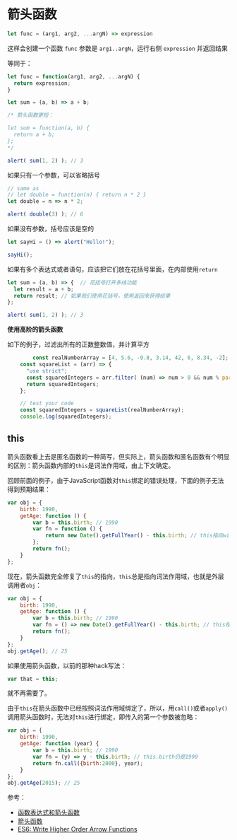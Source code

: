 # 箭头函数

```javascript
let func = (arg1, arg2, ...argN) => expression
```

这样会创建一个函数 `func` 参数是 `arg1..argN`，运行右侧 `expression` 并返回结果

等同于：

```javascript
let func = function(arg1, arg2, ...argN) {
  return expression;
}
```

```javascript
let sum = (a, b) => a + b;

/* 箭头函数更短：

let sum = function(a, b) {
  return a + b;
};
*/

alert( sum(1, 2) ); // 3
```

如果只有一个参数，可以省略括号

```javascript
// same as
// let double = function(n) { return n * 2 }
let double = n => n * 2;

alert( double(3) ); // 6
```

如果没有参数，括号应该是空的

```javascript
let sayHi = () => alert("Hello!");

sayHi();
```

如果有多个表达式或者语句，应该把它们放在花括号里面，在内部使用`return`

```javascript
let sum = (a, b) => {  // 花括号打开多线功能
  let result = a + b;
  return result; // 如果我们使用花括号，使用返回来获得结果
};

alert( sum(1, 2) ); // 3
```

**使用高阶的箭头函数**

如下的例子，过滤出所有的正数整数值，并计算平方

```javascript
		const realNumberArray = [4, 5.6, -9.8, 3.14, 42, 6, 8.34, -2];
    const squareList = (arr) => {
      "use strict";
      const squaredIntegers = arr.filter( (num) => num > 0 && num % parseInt(num) === 0 ).map( (num) => Math.pow(num, 2) );
      return squaredIntegers;
    };

    // test your code
    const squaredIntegers = squareList(realNumberArray);
    console.log(squaredIntegers);
```



## this

箭头函数看上去是匿名函数的一种简写，但实际上，箭头函数和匿名函数有个明显的区别：箭头函数内部的`this`是词法作用域，由上下文确定。

回顾前面的例子，由于JavaScript函数对`this`绑定的错误处理，下面的例子无法得到预期结果：

```javascript
var obj = {
    birth: 1990,
    getAge: function () {
        var b = this.birth; // 1990
        var fn = function () {
            return new Date().getFullYear() - this.birth; // this指向window或undefined
        };
        return fn();
    }
};
```

现在，箭头函数完全修复了`this`的指向，`this`总是指向词法作用域，也就是外层调用者`obj`：

```javascript
var obj = {
    birth: 1990,
    getAge: function () {
        var b = this.birth; // 1990
        var fn = () => new Date().getFullYear() - this.birth; // this指向obj对象
        return fn();
    }
};
obj.getAge(); // 25
```

如果使用箭头函数，以前的那种hack写法：

```javascript
var that = this;
```

就不再需要了。

由于`this`在箭头函数中已经按照词法作用域绑定了，所以，用`call()`或者`apply()`调用箭头函数时，无法对`this`进行绑定，即传入的第一个参数被忽略：

```javascript
var obj = {
    birth: 1990,
    getAge: function (year) {
        var b = this.birth; // 1990
        var fn = (y) => y - this.birth; // this.birth仍是1990
        return fn.call({birth:2000}, year);
    }
};
obj.getAge(2015); // 25
```

参考：

+ [函数表达式和箭头函数](<https://zh.javascript.info/function-expressions-arrows>)
+ [箭头函数](<https://www.liaoxuefeng.com/wiki/1022910821149312/1031549578462080>)
+ [ES6: Write Higher Order Arrow Functions](<https://learn.freecodecamp.org/javascript-algorithms-and-data-structures/es6/write-higher-order-arrow-functions/>)















